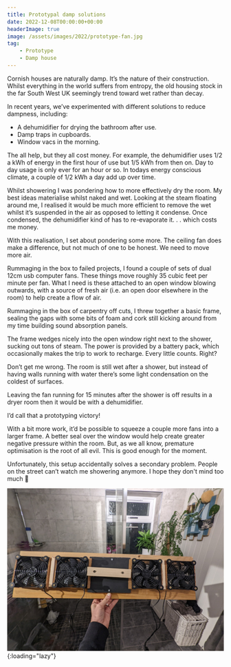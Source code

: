 ```yaml
---
title: Prototypal damp solutions
date: 2022-12-08T00:00:00+00:00
headerImage: true
image: /assets/images/2022/prototype-fan.jpg
tag: 
    - Prototype
    - Damp house
---
```


Cornish houses are naturally damp. It’s the nature of their construction. Whilst everything in the world suffers from entropy, the old housing stock in the far South West UK seemingly trend toward wet rather than decay.

In recent years, we’ve experimented with different solutions to reduce dampness, including:

- A dehumidifier for drying the bathroom after use. 
- Damp traps in cupboards. 
- Window vacs in the morning. 

The all help, but they all cost money. For example, the dehumidifier uses 1/2 a kWh of energy in the first hour of use but 1/5 kWh from then on. Day to day usage is only ever for an hour or so. In todays energy conscious climate, a couple of 1/2 kWh a day add up over time.

Whilst showering I was pondering how to more effectively dry the room. My best ideas materialise whilst naked and wet. Looking at the steam floating around me, I realised it would be much more efficient to remove the wet whilst it’s suspended in the air as opposed to letting it condense. Once condensed, the dehumidifier kind of has to re-evaporate it. . . which costs me money.

With this realisation, I set about pondering some more. The ceiling fan does make a difference, but not much of one to be honest. We need to move more air.

Rummaging in the box to failed projects, I found a couple of sets of dual 12cm usb computer fans. These things move roughly 35 cubic feet per minute per fan. What I need is these attached to an open window blowing outwards, with a source of fresh air (i.e. an open door elsewhere in the room) to help create a flow of air.

Rummaging in the box of carpentry off cuts, I threw together a basic frame, sealing the gaps with some bits of foam and cork still kicking around from my time building sound absorption panels.

The frame wedges nicely into the open window right next to the shower, sucking out tons of steam. The power is provided by a battery pack, which occasionally makes the trip to work to recharge. Every little counts. Right?

Don’t get me wrong. The room is still wet after a shower, but instead of having walls running with water there’s some light condensation on the coldest of surfaces. 

Leaving the fan running for 15 minutes after the shower is off results in a dryer room then it would be with a dehumidifier.

I’d call that a prototyping victory!

With a bit more work, it’d be possible to squeeze a couple more fans into a larger frame. A better seal over the window would help create greater negative pressure within the room. But, as we all know, premature optimisation is the root of all evil. This is good enough for the moment.

Unfortunately, this setup accidentally solves a secondary problem. People on the street can’t watch me showering anymore. I hope they don't mind too much 🤣

![Prototype extraction system](/assets/images/2022/prototype-fan.jpg "Prototypal Fan"){:loading="lazy"}
